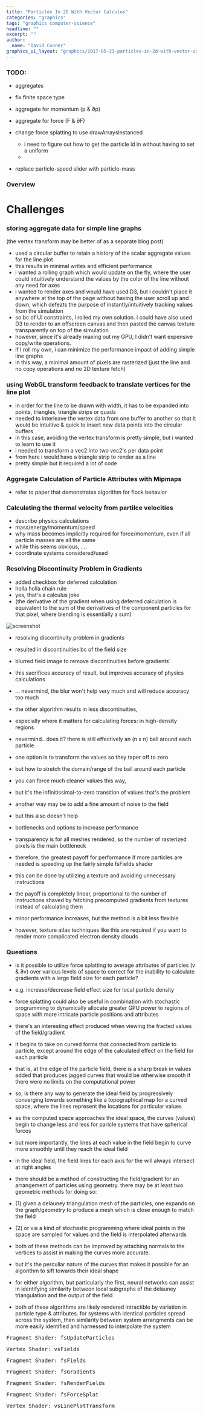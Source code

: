 ```yaml
---
title: "Particles In 2D With Vector Calculus"
categories: "graphics"
tags: "graphics computer-science"
headline: ""
excerpt: ""
author:
  name: "David Conner"
graphics_ui_layout: "graphics/2017-05-23-particles-in-2d-with-vector-calculus.html"
---
```


### TODO:

- aggregates
- fix finite space type

- aggregate for momentum (p & ∂p)
- aggregate for force (F & ∂F)

- change force splatting to use drawArraysInstanced
  - i need to figure out how to get the particle id in without having to set a uniform
  -

- replace particle-speed slider with particle-mass


### Overview

# Challenges

### storing aggregate data for simple line graphs

(the vertex transform may be better of as a separate blog post)

- used a circular buffer to retain a history of the scalar aggregate values for the line plot
- this results in minimal writes and efficient performance
- i wanted a rolling graph which would update on the fly, where the user could intuitively understand the values
by the color of the line without any need for axes
- i wanted to render axes and would have used D3, but i couldn't place it anywhere at the top of the page
without having the user scroll up and down, which defeats the purpose of instantly/intuitively tracking
values from the simulation
- so bc of UI constraints, i rolled my own solution. i could have also used D3 to render to an offscreen canvas
and then pasted the canvas texture transparently on top of the simulation
- however, since it's already maxing out my GPU, I didn't want expensive copy/write operations.
- if I roll my own, i can minimize the performance impact of adding simple line graphs
- in this way, a minimal amount of pixels are rasterized (just the line and no copy operations and no 2D texture fetch)

### using WebGL transform feedback to translate vertices for the line plot

- in order for the line to be drawn with width, it has to be expanded into points, triangles, triangle strips or quads
- needed to interleave the vertex data from one buffer to another so that it would be intuitive & quick to insert
new data points into the circular buffers
- in this case, avoiding the vertex transform is pretty simple, but i wanted to learn to use it
- i needed to transform a vec2 into two vec2's per data point
- from here i would have a triangle strip to render as a line
- pretty simple but it required a lot of code

### Aggregate Calculation of Particle Attributes with Mipmaps
- refer to paper that demonstrates algorithm for flock behavior

### Calculating the thermal velocity from partilce velocities

- describe physics calculations
- mass/energy/momentum/speed
- why mass becomes implicitly required for force/momentum, even if all particle masses are all the same
- while this seems obvious, ....
- coordinate systems considered/used

### Resolving Discontinuity Problem in Gradients

- added checkbox for deferred calculation
- holla holla chain rule
- yes, that's a calculus joke
- (the derivative of the gradient when using deferred calculation is equivalent to
the sum of the derivatives of the component particles for that pixel, where blending
is essentially a sum)

![screenshot]()

- resolving discontinuity problem in gradients
- resulted in discontinuities bc of the field size
- blurred field image to remove discontinuities before gradients`
- this sacrifices accuracy of result, but improves accuracy of physics calculations
- ... nevermind, the blur won't help very much and will reduce accuracy too much
- the other algorithm results in less discontinuities,
- especially where it matters for calculating forces: in high-density regions
- nevermind.. does it? there is still effectively an (n x n) ball around each particle
- one option is to transform the values so they taper off to zero
- but how to stretch the domain/range of the ball around each particle
- you can force much cleaner values this way,
- but it's the infinitissimal-to-zero transition of values that's the problem
- another way may be to add a fine amount of noise to the field
- but this also doesn't help

- bottlenecks and options to increase performance
- transparency is for all meshes rendered, so the number of rasterized pixels is the main bottleneck
- therefore, the greatest payoff for performance if more particles are needed is speeding up the
fairly simple fsFields shader
- this can be done by utilizing a texture and avoiding unnecessary instructions
- the payoff is completely linear, proportional to the number of instructions shaved by fetching
precomputed gradients from textures instead of calculating them
- minor performance increases, but the method is a bit less flexible
- however, texture atlas techniques like this are required if you want to render more
complicated electron density clouds

### Questions

- is it possible to utilize force splatting to average attributes of particles (v & ∂v)
over various levels of space to correct for the inability to calculate gradients with a large
field size for each particle?
- e.g. increase/decrease field effect size for local particle density
- force splatting could also be useful in combination with stochastic programming to dynamically
allocate greater GPU power to regions of space with more intricate particle positions
and attributes
- there's an interesting effect produced when viewing the fracted values of the
field/gradient
- it begins to take on curved forms that connected from particle to particle, except
around the edge of the calculated effect on the field for each particle
- that is, at the edge of the particle field, there is a sharp break in values added
that produces jagged curves that would be otherwise smooth if there were no
limits on the computational power
- so, is there any way to generate the ideal field by progressively converging towards something
like a topographical map for a curved space, where the lines represent the locations for
particular values
- as the computed space approaches the ideal space, the curves (values) begin to change less
and less for paricle systems that have spherical forces
- but more importantly, the lines at each value in the field begin to curve more smoothly until
they reach the ideal field
- in the ideal field, the field lines for each axis for the will always intersect at right angles

- there should be a method of constructing the field/gradient for an arrangement of particles
using geometry. there may be at least two geometric methods for doing so:
- (1) given a delauney triangulation mesh of the particles, one expands on the graph/geometry to
produce a mesh which is close enough to match the field
- (2) or via a kind of stochastic programming where ideal points in the space are sampled for
values and the field is interpolated afterwards
- both of these methods can be improved by attaching normals to the vertices to assist in making
the curves more accurate.
- but it's the perculiar nature of the curves that makes it possible for an algorithm to sift
towards their ideal shape
- for either algorithm, but particularly the first, neural networks can assist in identifying
similarity between local subgraphs of the delauney triangulation and the output of the field
- both of these algorithms are likely rendered intractible by variation in particle type &
attributes. for systems with identical particles spread across the system, then similarity
between system arrangments can be more easily identified and harnessed to interpolate the
system

<pre class="highlight">Fragment Shader: fsUpdateParticles<code id="codeFsUpdateParticles"></code></pre>
<pre class="highlight">Vertex Shader: vsFields<code id="codeVsFields"></code></pre>
<pre class="highlight">Fragment Shader: fsFields<code id="codeFsFields"></code></pre>
<pre class="highlight">Fragment Shader: fsGradients<code id="codeFsGradients"></code></pre>
<pre class="highlight">Fragment Shader: fsRenderFields<code id="codeFsRenderFields"></code></pre>
<pre class="highlight">Fragment Shader: fsForceSplat<code id="codeFsForceSplat"></code></pre>
<pre class="highlight">Vertex Shader: vsLinePlotTransform<code id="codeVsLinePlotTransform"></code></pre>

<script type="x-shader/x-vertex" id="vsPass">
layout(location = 0) in vec3 a_position;
layout(location = 1) in vec2 a_texcoord;

out vec2 v_st;
out vec3 v_position;

void main() {
  v_st = a_texcoord;
  v_position = a_position;
  gl_Position = vec4(a_position, 1.0);
}
</script>

<script type="x-shader/x-vertex" id="fsForceSplat">
uniform vec2 u_resolution;
uniform ivec2 u_particleUv;
uniform float u_rCoefficient;
uniform int u_particleIdLimit;

uniform sampler2D s_particles;

layout(location = 0) out vec4 particleUpdates;

vec2 calcForce(vec2 r, vec2 r2) {
  vec2 dr = r - r2;
  float d = distance(r, r2);
  float rad = atan(dr.y, dr.x);
  return vec2(cos(rad), sin(rad)) / d;
}

void main() {
  ivec2 uv = ivec2(trunc(gl_FragCoord));

  if (uv.x * uv.y + uv.x > u_particleIdLimit) { discard; }
  if (uv == u_particleUv) { discard; }

  vec4 accumulatorParticle = texelFetch(s_particles, uv, 0);
  vec4 particle = texelFetch(s_particles, u_particleUv, 0);

  particleUpdates.xy = u_rCoefficient * calcForce(accumulatorParticle.xy, particle.xy);
}
</script>

<script type="x-shader/x-fragment" id="fsUpdateParticles">
uniform vec2 u_resolution;
uniform ivec4 u_randomSeed;
uniform float u_particleSpeed;
uniform vec4 u_deltaTime;
uniform int u_spaceType;
uniform int u_physicsMethod;

uniform isampler2D s_particleRandoms;
uniform sampler2D s_particles;
uniform sampler2D s_particleMomentums;
uniform sampler2D s_particleForces;

//uniform sampler2D s_repelFieldGradient

#define physicsMethodBrownian 0
#define physicsMethodSplat 1
#define physicsMethodGradient 2

#define spaceTypeFinite 0
#define spaceTypeWrapped 1
#define spaceTypeInfinite 2

in vec2 v_st;
in vec3 v_position;

layout(location = 0) out ivec4 random;
layout(location = 1) out vec4 particle;
layout(location = 2) out vec4 particleMomentums;

// TODO: temperature: update another texture with particle velocities
// layout(location = 2) out vec4 particleVelocities

const float maxInt = 2147483647.0;

void main() {
  vec2 uv = gl_FragCoord.xy / u_resolution.xy;

  // =======================================
  // Update Randoms
  // =======================================

  ivec4 randomTexel = texture(s_particleRandoms, uv);

  vec2 texelCoords[4];
  texelCoords[0] = mod(gl_FragCoord.xy + vec2( 0.0, -2.0), u_resolution.xy) / u_resolution.xy;
  texelCoords[1] = mod(gl_FragCoord.xy + vec2( 1.0,  0.0), u_resolution.xy) / u_resolution.xy;
  texelCoords[2] = mod(gl_FragCoord.xy + vec2( 0.0,  1.0), u_resolution.xy) / u_resolution.xy;
  texelCoords[3] = mod(gl_FragCoord.xy + vec2(-1.0,  1.0), u_resolution.xy) / u_resolution.xy;

  ivec4 texels[4];
  texels[0] = texture(s_particleRandoms, texelCoords[0]);
  texels[1] = texture(s_particleRandoms, texelCoords[1]);
  texels[2] = texture(s_particleRandoms, texelCoords[2]);
  texels[3] = texture(s_particleRandoms, texelCoords[3]);

  ivec4 newRandom = u_randomSeed ^ randomTexel ^ texels[0] ^ texels[1] ^ texels[2] ^ texels[3];
  random = newRandom;

  particleMomentums = texture(s_particleMomentums, uv);
  vec2 netForce = vec2(0.0, 0.0);

  switch (u_physicsMethod) {

    case physicsMethodBrownian:
      if (u_physicsMethod == physicsMethodBrownian) {
        vec4 newRandomFloat = fract(vec4(newRandom) / maxInt + 0.5) - 0.5 ;
        netForce = newRandomFloat.xy;
      }
      break;

    case physicsMethodSplat:
      if (u_physicsMethod == physicsMethodSplat) {
        netForce = texture(s_particleForces, uv).xy;
      }
      break;

    case physicsMethodGradient:
      if (u_physicsMethod == physicsMethodGradient) {
        // TODO: update from gradient
      }
      break;
  }

  // =======================================
  // Update Particles
  // =======================================
  particle = texture(s_particles, uv);

  // TODO: adjust units for u_particleSpeed (and fix in netForce calcs above)

  particleMomentums.xy += netForce * u_deltaTime.x / 1000.0;
  vec2 particleUpdate = u_particleSpeed * particleMomentums.xy * u_deltaTime.x / 1000.0;

  switch (u_spaceType) {
    case spaceTypeFinite:
      particle.x = particle.x + particleUpdate.x;
      particle.y = particle.y + particleUpdate.y;
      break;
    case spaceTypeWrapped:
      particle.x = mod(particle.x + particleUpdate.x + 1.0, 2.0) - 1.0;
      particle.y = mod(particle.y + particleUpdate.y + 1.0, 2.0) - 1.0;
      break;
    case spaceTypeInfinite:
      particle.x = particle.x + particleUpdate.x;
      particle.y = particle.y + particleUpdate.y;
      break;
  }
}
</script>

<script type="x-shader/x-vertex" id="vsFields">
uniform float u_fieldSize;
uniform float u_rCoefficient;
uniform sampler2D s_particles;

layout(location = 0) in int a_index;

flat out int v_particleId;
out float v_pointSize;
//out vec4 v_position; // not linkable to fsFields ?

const float maxInt = 2147483647.0;

void main()
{
  // textureSize must return ivec & texelFetch must accept ivec
  ivec2 texSize = textureSize(s_particles, 0);

  ivec2 texel = ivec2(a_index % texSize.x, a_index / texSize.x);
  vec4 particle = texelFetch(s_particles, texel, 0);

  v_particleId = a_index;
  v_pointSize = u_fieldSize;

  gl_Position = vec4(particle.x, particle.y, 0.0, 1.0);;
  gl_PointSize = v_pointSize;
}
</script>

<script type="x-shader/x-fragment" id="fsFields">
uniform vec2 u_resolution;
uniform float u_rCoefficient;
uniform sampler2D s_particleMomentums;
uniform bool u_deferGradientCalc;
uniform bool u_circularFieldEffect;
uniform bool u_forceCalcInGlPointSpace;

//in vec4 v_position; // not linkable to fsFields ?
in float v_pointSize;
flat in int v_particleId;

layout(location = 0) out vec4 repelForce;
layout(location = 1) out vec4 repelFieldGradient;

vec2 calculateRForce(vec2 point, vec2 center) {
  vec2 pointOffset = point.xy - center;
  float d = distance(point.xy, center);
  float rad = atan(pointOffset.y, pointOffset.x);
  return vec2(cos(rad), sin(rad)) / d;
}

void main()
{
  if (u_circularFieldEffect && distance(gl_PointCoord.xy, vec2(0.5,0.5)) > 0.5) { discard; }

  vec2 particleCenter = vec2(0.5, 0.5);
  vec2 fieldPoint = gl_PointCoord.xy;
  vec2 delta = vec2(1.0, 1.0);

  if (!u_forceCalcInGlPointSpace) {
     particleCenter *= v_pointSize;
     fieldPoint *= v_pointSize;
  } else {
    // incorrect but causes the shape of the field space to be emphasized
    delta /= v_pointSize;
  }
  vec2 rForce = u_rCoefficient * calculateRForce(fieldPoint, particleCenter);
  repelForce = vec4(rForce.xy, 0.0, 1.0);

  if (!u_deferGradientCalc) {
    vec2 fieldPoint2 = fieldPoint + delta;
    vec2 df = u_rCoefficient * calculateRForce(fieldPoint2.xy, particleCenter) - rForce;

    repelFieldGradient = vec4(
      df.x / delta.x,
      df.x / delta.y,
      df.y / delta.x,
      df.y / delta.y);
  }
}
</script>

<script type="x-shader/x-fragment" id="fsGradients">
uniform vec2 u_resolution;
uniform sampler2D s_repelField;
uniform sampler2D s_repelComp;
uniform bool u_forceCalcInGlPointSpace;

// R: (df1/dx)
// G: (df1/dy)
// B: (df2/dx)
// A: (df2/dy)
layout(location = 0) out vec4 repelFieldGradient;

void main() {
  vec2 uv = gl_FragCoord.xy / u_resolution.xy;
  vec2 delta = vec2(1.0, 1.0);

  vec2 uv2 = mod(gl_FragCoord.xy + delta, u_resolution.xy) / u_resolution.xy;
  vec4 df = texture(s_repelField, uv2) - texture(s_repelField, uv);

  // gradient of a vector field
  repelFieldGradient = vec4(
    df.x / delta.x,
    df.x / delta.y,
    df.y / delta.x,
    df.y / delta.y);
}
</script>

<script type="x-shader/x-fragment" id="fsRenderFields">
uniform vec2 u_resolution;
uniform float u_rCoefficient;
uniform bool u_fractRenderValues;
uniform bool u_renderMagnitude;
uniform bool u_scaleRenderValues;
uniform int u_renderTexture;
uniform float u_maxFieldLines;

uniform bool u_audioColorShiftEnabled;
uniform vec3 u_audioColorShift;

uniform sampler2D s_repelField;
uniform sampler2D s_repelFieldGradient;

#define renderTextureField 0
#define renderTextureGradient 1
#define renderTexture4Channel 2

out vec4 color;

const float maxIntFloat = 2147483647.0;

void main() {
  vec2 uv = gl_FragCoord.xy / u_resolution.xy;

  vec4 rForce = texture(s_repelField, uv);
  vec4 rGradient = texture(s_repelFieldGradient, uv);

  switch (u_renderTexture) {
    case renderTextureField:
      if (u_renderMagnitude) {
        color = vec4(
          distance(vec2(0.0,0.0), rForce.xy),
          0.0,
          0.0,
          1.0);
      } else {
        color = vec4(
          rForce.x,
          rForce.y,
          0.0,
          1.0);
      }
      break;
    case renderTextureGradient:
      if (u_renderMagnitude) {
        color = vec4(
          4.0 * distance(rGradient.xz, vec2(0.0,0.0)),
          4.0 * distance(rGradient.yw, vec2(0.0,0.0)),
          0.0,
          1.0);
      } else {
        color = vec4(
          4.0 * rGradient.x,
          4.0 * rGradient.y,
          4.0 * rGradient.z,
          1.0);
      }
      break;
    case renderTexture4Channel:
      if (u_renderMagnitude) {
        color = vec4(
          4.0 * distance(rGradient.x, 0.0),
          4.0 * distance(rGradient.z, 0.0),
          4.0 * (distance(rGradient.y, 0.0) * distance(rGradient.w, 0.0)),
          1.0);
      } else {
        color = vec4(
          4.0 * rGradient.x * rGradient.z,
          4.0 * rGradient.z * rGradient.w,
          4.0 * (rGradient.y * rGradient.w),
          1.0);
      }
      break;
  }

  if (u_scaleRenderValues) {
      vec3 scaled = 1.0/(1.0 + exp(-color.xyz));
      color = 10.0 * vec4(scaled - 0.5, 1.0);
  }

  if (u_audioColorShiftEnabled) {
    color = vec4(color.rgb + u_audioColorShift.rgb, 1.0);
  }

  if (u_fractRenderValues) {
    if (u_maxFieldLines > 0.0) {
      color.xyz = clamp(color.xyz, -u_maxFieldLines, u_maxFieldLines);
    }
    color = vec4(fract(color.xyz), 1.0);
  }
}
</script>

<script type="x-shader/x-fragment" id="fsMipmapAggregate">
uniform vec2 resolution;

out vec4 particleMomentum;
out vec4 particleMomentumStats;

out vec4 particleForce;
out vec4 particleForceStats;

void main() {

}
</script>

<script type="x-shader/x-vertex" id="vsLinePlotTransform">
uniform mat4x4 u_projection;
uniform float u_lineWidth;

layout(location = 0) in vec2 a_position;

out vec4 v_positionA;
out vec4 v_positionB;

void main() {
  v_positionA = u_projection * vec4(a_position.x, a_position.y, 0.0, 1.0);
  v_positionB = u_projection * vec4(a_position.x, a_position.y, 0.0, 1.0);

  v_positionA.y += u_lineWidth;
  v_positionB.y -= u_lineWidth;

  gl_Position = v_positionA;
}
</script>

<script type="x-shader/x-vertex" id="fsNull">
out vec4 color;

void main() {

}
</script>

<script type="x-shader/x-fragment" id="vsLinePlot">
layout(location = 0) in vec4 a_position;

out vec3 v_position;

void main() {
  gl_Position = a_position;
}
</script>

<script type="x-shader/x-fragment" id="fsLinePlot">
uniform vec4 u_lineColor;

out vec4 color;

void main() {
  color = u_lineColor;
}
</script>

<script type="x-shader/x-fragment" id="fsParticleAggregatesFilter">
uniform vec4 ;

uniform vec2 u_resolution;
uniform ivec2 u_particleUv;
uniform int u_particleIdLimit;

uniform sampler2D s_momentums;
uniform sampler2D s_forces;
uniform sampler2D s_deltaForces;

layout(location = 0) out vec4 momentum;
layout(location = 1) out vec4 deltaMomentum;
layout(location = 2) out vec4 force;
layout(location = 3) out vec4 deltaForce;

// TODO: implement a filter for aggregates

void main() {
  ivec2 uv = ivec2(trunc(gl_FragCoord));

  if (uv.x * uv.y + uv.x > u_particleIdLimit) {
    // TODO: replace with 'null' value
    momentum = vec4(0.0, 0.0, 0.0, 0.0);
    deltaMomentum = vec4(0.0, 0.0, 0.0, 0.0);
    force = vec4(0.0, 0.0, 0.0, 0.0);
    deltaForce = vec4(0.0, 0.0, 0.0, 0.0);
  } else {
    momentum = vec4(texelFetch(s_momentums, uv, 0).xy, 0.0, 0.0);
    deltaMomentum = vec4(texelFetch(s_momentums, uv, 0).zw, 0.0, 0.0);
    force = vec4(texelFetch(s_forces, uv, 0));
    deltaForce = vec4(texelFetch(s_deltaForces, uv, 0));
  }
}
</script>

<script type="text/javascript" src="/js/3d/utils/quad.js"></script>
<script type="text/javascript" src="/js/3d/utils/line_plot.js"></script>
<script type="text/javascript" src="/js/3d/utils/mip_reducer.js"></script>
<script type="text/javascript" src="/js/3d/2017-05-23-particles-in-2d-with-vector-calculus.es6.js"></script>

<script type="text/javascript">
  function pasteShaderToCodeBlock(shaderId, codeBlockId) {
    var shaderCode = document.getElementById(shaderId).textContent;
    var codeBlock = document.getElementById(codeBlockId);
    codeBlock.innerHTML = shaderCode;
    hljs.highlightBlock(codeBlock);
  }

  pasteShaderToCodeBlock('fsUpdateParticles', 'codeFsUpdateParticles');
  pasteShaderToCodeBlock('vsFields', 'codeVsFields');
  pasteShaderToCodeBlock('fsFields', 'codeFsFields');
  pasteShaderToCodeBlock('fsGradients', 'codeFsGradients');
  pasteShaderToCodeBlock('fsRenderFields', 'codeFsRenderFields');
  pasteShaderToCodeBlock('fsForceSplat', 'codeFsForceSplat');
  pasteShaderToCodeBlock('vsLinePlotTransform', 'codeVsLinePlotTransform');
</script>
